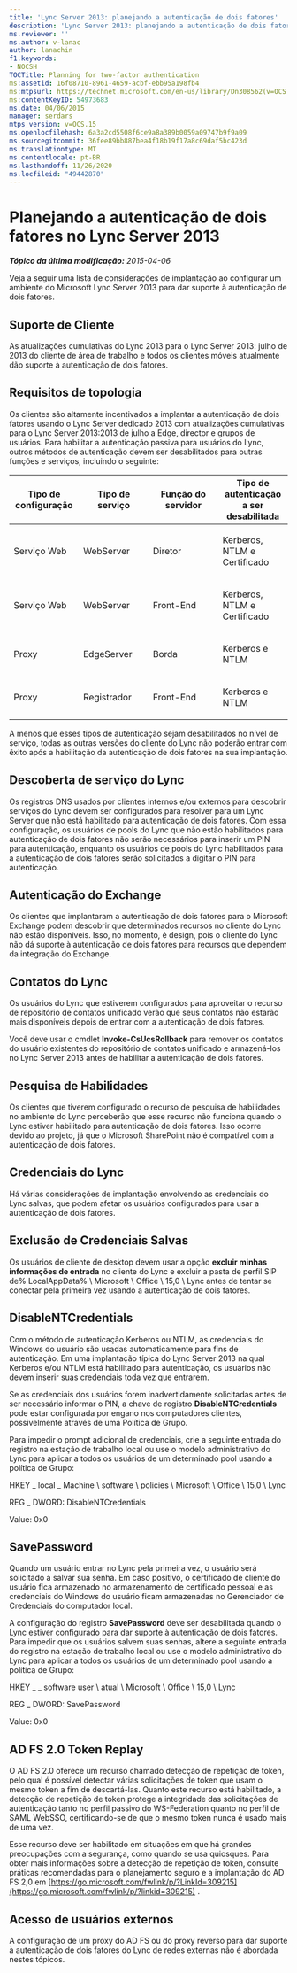 ```yaml
---
title: 'Lync Server 2013: planejando a autenticação de dois fatores'
description: 'Lync Server 2013: planejando a autenticação de dois fatores.'
ms.reviewer: ''
ms.author: v-lanac
author: lanachin
f1.keywords:
- NOCSH
TOCTitle: Planning for two-factor authentication
ms:assetid: 16f08710-8961-4659-acbf-ebb95a198fb4
ms:mtpsurl: https://technet.microsoft.com/en-us/library/Dn308562(v=OCS.15)
ms:contentKeyID: 54973683
ms.date: 04/06/2015
manager: serdars
mtps_version: v=OCS.15
ms.openlocfilehash: 6a3a2cd5508f6ce9a8a389b0059a09747b9f9a09
ms.sourcegitcommit: 36fee89bb887bea4f18b19f17a8c69daf5bc423d
ms.translationtype: MT
ms.contentlocale: pt-BR
ms.lasthandoff: 11/26/2020
ms.locfileid: "49442870"
---
```

# <a name="planning-for-two-factor-authentication-in-lync-server-2013"></a>Planejando a autenticação de dois fatores no Lync Server 2013

<div data-xmlns="http://www.w3.org/1999/xhtml">

<div class="topic" data-xmlns="http://www.w3.org/1999/xhtml" data-msxsl="urn:schemas-microsoft-com:xslt" data-cs="https://msdn.microsoft.com/">

<div data-asp="https://msdn2.microsoft.com/asp">



</div>

<div id="mainSection">

<div id="mainBody">

<span> </span>

_**Tópico da última modificação:** 2015-04-06_

Veja a seguir uma lista de considerações de implantação ao configurar um ambiente do Microsoft Lync Server 2013 para dar suporte à autenticação de dois fatores.

<div>

## <a name="client-support"></a>Suporte de Cliente

As atualizações cumulativas do Lync 2013 para o Lync Server 2013: julho de 2013 do cliente de área de trabalho e todos os clientes móveis atualmente dão suporte à autenticação de dois fatores.

</div>

<div>

## <a name="topology-requirements"></a>Requisitos de topologia

Os clientes são altamente incentivados a implantar a autenticação de dois fatores usando o Lync Server dedicado 2013 com atualizações cumulativas para o Lync Server 2013:2013 de julho a Edge, director e grupos de usuários. Para habilitar a autenticação passiva para usuários do Lync, outros métodos de autenticação devem ser desabilitados para outras funções e serviços, incluindo o seguinte:


<table>
<colgroup>
<col style="width: 25%" />
<col style="width: 25%" />
<col style="width: 25%" />
<col style="width: 25%" />
</colgroup>
<thead>
<tr class="header">
<th>Tipo de configuração</th>
<th>Tipo de serviço</th>
<th>Função do servidor</th>
<th>Tipo de autenticação a ser desabilitada</th>
</tr>
</thead>
<tbody>
<tr class="odd">
<td><p>Serviço Web</p></td>
<td><p>WebServer</p></td>
<td><p>Diretor</p></td>
<td><p>Kerberos, NTLM e Certificado</p></td>
</tr>
<tr class="even">
<td><p>Serviço Web</p></td>
<td><p>WebServer</p></td>
<td><p>Front-End</p></td>
<td><p>Kerberos, NTLM e Certificado</p></td>
</tr>
<tr class="odd">
<td><p>Proxy</p></td>
<td><p>EdgeServer</p></td>
<td><p>Borda</p></td>
<td><p>Kerberos e NTLM</p></td>
</tr>
<tr class="even">
<td><p>Proxy</p></td>
<td><p>Registrador</p></td>
<td><p>Front-End</p></td>
<td><p>Kerberos e NTLM</p></td>
</tr>
</tbody>
</table>


A menos que esses tipos de autenticação sejam desabilitados no nível de serviço, todas as outras versões do cliente do Lync não poderão entrar com êxito após a habilitação da autenticação de dois fatores na sua implantação.

</div>

<div>

## <a name="lync-service-discovery"></a>Descoberta de serviço do Lync

Os registros DNS usados por clientes internos e/ou externos para descobrir serviços do Lync devem ser configurados para resolver para um Lync Server que não está habilitado para autenticação de dois fatores. Com essa configuração, os usuários de pools do Lync que não estão habilitados para autenticação de dois fatores não serão necessários para inserir um PIN para autenticação, enquanto os usuários de pools do Lync habilitados para a autenticação de dois fatores serão solicitados a digitar o PIN para autenticação.

</div>

<div>

## <a name="exchange-authentication"></a>Autenticação do Exchange

Os clientes que implantaram a autenticação de dois fatores para o Microsoft Exchange podem descobrir que determinados recursos no cliente do Lync não estão disponíveis. Isso, no momento, é design, pois o cliente do Lync não dá suporte à autenticação de dois fatores para recursos que dependem da integração do Exchange.

</div>

<div>

## <a name="lync-contacts"></a>Contatos do Lync

Os usuários do Lync que estiverem configurados para aproveitar o recurso de repositório de contatos unificado verão que seus contatos não estarão mais disponíveis depois de entrar com a autenticação de dois fatores.

Você deve usar o cmdlet **Invoke-CsUcsRollback** para remover os contatos do usuário existentes do repositório de contatos unificado e armazená-los no Lync Server 2013 antes de habilitar a autenticação de dois fatores.

</div>

<div>

## <a name="skill-search"></a>Pesquisa de Habilidades

Os clientes que tiverem configurado o recurso de pesquisa de habilidades no ambiente do Lync perceberão que esse recurso não funciona quando o Lync estiver habilitado para autenticação de dois fatores. Isso ocorre devido ao projeto, já que o Microsoft SharePoint não é compatível com a autenticação de dois fatores.

</div>

<div>

## <a name="lync-credentials"></a>Credenciais do Lync

Há várias considerações de implantação envolvendo as credenciais do Lync salvas, que podem afetar os usuários configurados para usar a autenticação de dois fatores.

<div>

## <a name="deleting-saved-credentials"></a>Exclusão de Credenciais Salvas

Os usuários de cliente de desktop devem usar a opção **excluir minhas informações de entrada** no cliente do Lync e excluir a pasta de perfil SIP de% LocalAppData% \\ Microsoft \\ Office \\ 15,0 \\ Lync antes de tentar se conectar pela primeira vez usando a autenticação de dois fatores.

</div>

<div>

## <a name="disablentcredentials"></a>DisableNTCredentials

Com o método de autenticação Kerberos ou NTLM, as credenciais do Windows do usuário são usadas automaticamente para fins de autenticação. Em uma implantação típica do Lync Server 2013 na qual Kerberos e/ou NTLM está habilitado para autenticação, os usuários não devem inserir suas credenciais toda vez que entrarem.

Se as credenciais dos usuários forem inadvertidamente solicitadas antes de ser necessário informar o PIN, a chave de registro **DisableNTCredentials** pode estar configurada por engano nos computadores clientes, possivelmente através de uma Política de Grupo.

Para impedir o prompt adicional de credenciais, crie a seguinte entrada do registro na estação de trabalho local ou use o modelo administrativo do Lync para aplicar a todos os usuários de um determinado pool usando a política de Grupo:

HKEY \_ local \_ Machine \\ software \\ policies \\ Microsoft \\ Office \\ 15,0 \\ Lync

REG \_ DWORD: DisableNTCredentials

Value: 0x0

</div>

<div>

## <a name="savepassword"></a>SavePassword

Quando um usuário entrar no Lync pela primeira vez, o usuário será solicitado a salvar sua senha. Em caso positivo, o certificado de cliente do usuário fica armazenado no armazenamento de certificado pessoal e as credenciais do Windows do usuário ficam armazenadas no Gerenciador de Credenciais do computador local.

A configuração do registro **SavePassword** deve ser desabilitada quando o Lync estiver configurado para dar suporte à autenticação de dois fatores. Para impedir que os usuários salvem suas senhas, altere a seguinte entrada do registro na estação de trabalho local ou use o modelo administrativo do Lync para aplicar a todos os usuários de um determinado pool usando a política de Grupo:

HKEY \_ \_ software user \\ atual \\ Microsoft \\ Office \\ 15,0 \\ Lync

REG \_ DWORD: SavePassword

Value: 0x0

</div>

</div>

<div>

## <a name="ad-fs-20-token-replay"></a>AD FS 2.0 Token Replay

O AD FS 2.0 oferece um recurso chamado detecção de repetição de token, pelo qual é possível detectar várias solicitações de token que usam o mesmo token a fim de descartá-las. Quanto este recurso está habilitado, a detecção de repetição de token protege a integridade das solicitações de autenticação tanto no perfil passivo do WS-Federation quanto no perfil de SAML WebSSO, certificando-se de que o mesmo token nunca é usado mais de uma vez.

Esse recurso deve ser habilitado em situações em que há grandes preocupações com a segurança, como quando se usa quiosques. Para obter mais informações sobre a detecção de repetição de token, consulte práticas recomendadas para o planejamento seguro e a implantação do AD FS 2,0 em [https://go.microsoft.com/fwlink/p/?LinkId=309215](https://go.microsoft.com/fwlink/p/?linkid=309215) .

</div>

<div>

## <a name="external-user-access"></a>Acesso de usuários externos

A configuração de um proxy do AD FS ou do proxy reverso para dar suporte à autenticação de dois fatores do Lync de redes externas não é abordada nestes tópicos.

</div>

</div>

<span> </span>

</div>

</div>

</div>

